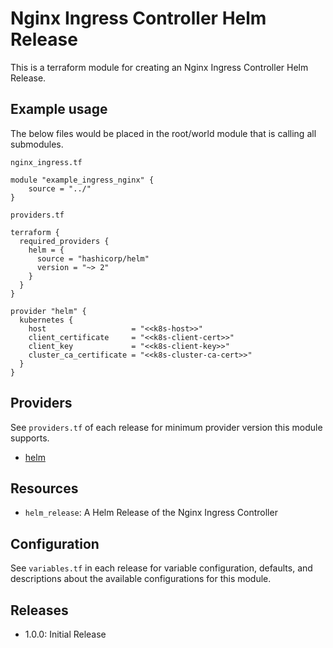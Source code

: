 # Nginx Ingress Controller Helm Release
This is a terraform module for creating an Nginx Ingress Controller Helm Release.

## Example usage
The below files would be placed in the root/world module that is calling all submodules.

`nginx_ingress.tf`
```HCL
module "example_ingress_nginx" {
    source = "../"
}
```
`providers.tf`
```HCL
terraform {
  required_providers {
    helm = {
      source = "hashicorp/helm"
      version = "~> 2"
    }
  }
}

provider "helm" {
  kubernetes {
    host                   = "<<k8s-host>>"
    client_certificate     = "<<k8s-client-cert>>"
    client_key             = "<<k8s-client-key>>"
    cluster_ca_certificate = "<<k8s-cluster-ca-cert>>"
  }
}
```
## Providers
See `providers.tf` of each release for minimum provider version this module supports.

- [helm](https://registry.terraform.io/providers/hashicorp/helm/latest/docs)

## Resources
- `helm_release`: A Helm Release of the Nginx Ingress Controller

## Configuration
See `variables.tf` in each release for variable configuration, defaults, and descriptions about the available configurations for this module.

## Releases
- 1.0.0: Initial Release
